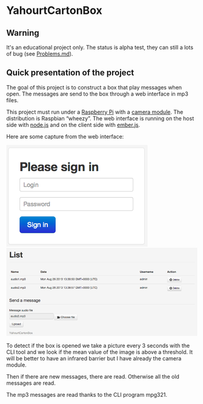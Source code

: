 YahourtCartonBox
================

Warning
-------

It's an educational project only. The status is alpha test, they can still a lots of bug (see [Problems.md](Problems.md)). 


Quick presentation of the project
---------------------------------

The goal of this project is to construct a box that play messages when open. The messages are send to the box through a web interface in mp3 files.

This project must run under a [Raspberry Pi](http://www.raspberrypi.org/) with a [camera module](http://www.raspberrypi.org/camera). The distribution is Raspbian “wheezy”.
The web interface is running on the host side with [node.js](http://nodejs.org/) and on the client side with [ember.js](http://emberjs.com/).

Here are some capture from the web interface:

![web interface 1](img/web-interface1.png)
![web interface 2](img/web-interface2.png)

To detect if the box is opened we take a picture every 3 seconds with the CLI tool and we look if the mean value of the image is above a threshold. It will be better to have an infrared barrier but I have already the camera module.

Then if there are new messages, there are read. Otherwise all the old messages are read.

The mp3 messages are read thanks to the CLI program mpg321.
